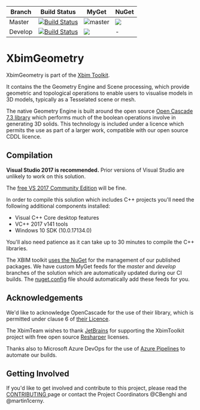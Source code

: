 Branch | Build Status  | MyGet | NuGet
------ | ------- | --- | --- |
Master | [![Build Status](https://dev.azure.com/xBIMTeam/xBIMToolkit/_apis/build/status/xBimTeam.XbimGeometry?branchName=master)](https://dev.azure.com/xBIMTeam/xBIMToolkit/_build/latest?definitionId=3&branchName=master) | ![master](https://img.shields.io/myget/xbim-master/v/Xbim.Geometry.svg) | ![](https://img.shields.io/nuget/v/Xbim.Geometry.svg)
Develop | [![Build Status](https://dev.azure.com/xBIMTeam/xBIMToolkit/_apis/build/status/xBimTeam.XbimGeometry?branchName=develop)](https://dev.azure.com/xBIMTeam/xBIMToolkit/_build/latest?definitionId=3&branchName=develop) | ![](https://img.shields.io/myget/xbim-develop/vpre/Xbim.Geometry.svg) | -


# XbimGeometry

XbimGeometry is part of the [Xbim Toolkit](https://github.com/xBimTeam/XbimEssentials). 

It contains the the Geometry Engine and Scene processing, which provide geometric and topological operations 
to enable users to visualise models in 3D models, typically as a Tesselated scene or mesh.

The native Geometry Engine is built around the open source [Open Cascade 7.3 library](https://www.opencascade.com/content/overview)
which performs much of the boolean operations involve in generating 3D solids. 
This technology is included under a licence which permits the use as part of a larger work, compatible with our open source CDDL licence.

## Compilation

**Visual Studio 2017 is recommended.**
Prior versions of Visual Studio are unlikely to work on this solution.

The [free VS 2017 Community Edition](https://visualstudio.microsoft.com/downloads/) will be fine. 

In order to compile this solution which includes C++ projects you'll need the following additional 
components installed:

- Visual C++ Core desktop features
- VC++ 2017 v141 tools
- Windows 10 SDK (10.0.17134.0) 

You'll also need patience as it can take up to 30 minutes to compile the C++ libraries.

The XBIM toolkit [uses the NuGet](https://www.nuget.org/packages/Xbim.Geometry/) for the management of our published packages.
We have custom MyGet feeds for the *master* and *develop* branches of the solution which are automatically
updated during our CI builds. The [nuget.config](nuget.config) file should automatically add these feeds for you.


## Acknowledgements
We'd like to acknowledge OpenCascade for the use of their library, which is permitted under clause 6 of [their
Licence](https://www.opencascade.com/content/licensing). 

The XbimTeam wishes to thank [JetBrains](https://www.jetbrains.com/) for supporting the XbimToolkit project 
with free open source [Resharper](https://www.jetbrains.com/resharper/) licenses.

Thanks also to Microsoft Azure DevOps for the use of [Azure Pipelines](https://azure.microsoft.com/en-us/services/devops/pipelines/) 
to automate our builds.

## Getting Involved

If you'd like to get involved and contribute to this project, please read the [CONTRIBUTING ](https://github.com/xBimTeam/XbimEssentials/blob/master/CONTRIBUTING.md)
page or contact the Project Coordinators @CBenghi and @martin1cerny.
